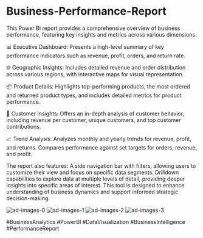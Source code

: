 # Business-Performance-Report
This Power BI report provides a comprehensive overview of business performance, featuring key insights and metrics across various dimensions.

📊 Executive Dashboard:
Presents a high-level summary of key performance indicators such as revenue, profit, orders, and return rate.

🌐 Geographic Insights:
Includes detailed revenue and order distribution across various regions, with interactive maps for visual representation.

📦 Product Details:
Highlights top-performing products, the most ordered and returned product types, and includes detailed metrics for product performance.

👥 Customer Insights:
Offers an in-depth analysis of customer behavior, including revenue per customer, unique customers, and top customer contributions.

📈 Trend Analysis:
Analyzes monthly and yearly trends for revenue, profit, and returns.
Compares performance against set targets for orders, revenue, and profit.

The report also features:
A side navigation bar with filters, allowing users to customize their view and focus on specific data segments.
Drilldown capabilities to explore data at multiple levels of detail, providing deeper insights into specific areas of interest.
This tool is designed to enhance understanding of business dynamics and support informed strategic decision-making.

![ad-images-0](https://github.com/user-attachments/assets/6b33c792-7aa3-4871-9bf0-b633bd38fa21)
![ad-images-1](https://github.com/user-attachments/assets/b705683b-8ad4-4465-8c69-c117374bdbc5)
![ad-images-2](https://github.com/user-attachments/assets/7753cd95-0a07-4db2-aeea-60f88c6be1f2)
![ad-images-3](https://github.com/user-attachments/assets/c2f9174d-d0ec-41cf-a4ac-074cb48d6297)

#BusinessAnalytics #PowerBI #DataVisualization #BusinessIntelligence #PerformanceReport


